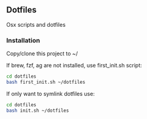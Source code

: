 ## Dotfiles

Osx scripts and dotfiles 

### Installation

Copy/clone this project to ~/

If brew, fzf, ag are not installed, use first_init.sh script:

```bash
cd dotfiles
bash first_init.sh ~/dotfiles
```

If only want to symlink dotfiles use:

```bash
cd dotfiles
bash init.sh ~/dotfiles
```
